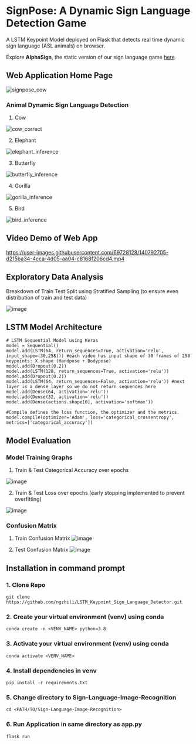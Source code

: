 # SignPose: A Dynamic Sign Language Detection Game
A LSTM Keypoint Model deployed on Flask that detects real time dynamic sign language (ASL animals) on browser.

Explore **AlphaSign**, the static version of our sign language game [here](https://github.com/yappeizhen/AlphaSign).


## Web Application Home Page
![signpose_cow](https://user-images.githubusercontent.com/69728128/140792190-7909b360-1703-4a62-8642-5fd6ab2400c1.JPG)


### Animal Dynamic Sign Language Detection

1. Cow

![cow_correct](https://user-images.githubusercontent.com/69728128/140792079-6e63fb65-9403-46a5-97d7-86bad5e25068.gif)

2. Elephant

![elephant_inference](https://user-images.githubusercontent.com/69728128/140793900-d1846730-643b-4daa-b39c-1d2f967caa22.gif)

3. Butterfly

![butterfly_inference](https://user-images.githubusercontent.com/69728128/140794314-463e5e06-a765-4234-9821-cda51ee477ef.gif)

4. Gorilla

![gorilla_inference](https://user-images.githubusercontent.com/69728128/140794693-b2abdc2e-8bb0-45b2-bf1f-eef7761c9c3a.gif)

5. Bird

![bird_inference](https://user-images.githubusercontent.com/69728128/140794935-ba3cc88c-df70-4e9d-ab90-6c46610b1d30.gif)

## Video Demo of Web App

https://user-images.githubusercontent.com/69728128/140792705-d215ba34-4cca-4d05-aa04-c8168f206cd4.mp4

## Exploratory Data Analysis
Breakdown of Train Test Split using Stratified Sampling (to ensure even distribution of train and test data)

![image](https://github.com/ngzhili/SignPose/blob/47cd40e2e2c0a842177228ab721211993c860188/readme-images/train-test-split.JPG)


## LSTM Model Architecture
```
# LSTM Sequential Model using Keras
model = Sequential()
model.add(LSTM(64, return_sequences=True, activation='relu', input_shape=(30,258))) #each video has input shape of 30 frames of 258 keypoints: X.shape (Handpose + Bodypose)
model.add(Dropout(0.2))
model.add(LSTM(128, return_sequences=True, activation='relu'))
model.add(Dropout(0.2))
model.add(LSTM(64, return_sequences=False, activation='relu')) #next layer is a dense layer so we do not return sequences here
model.add(Dense(64, activation='relu'))
model.add(Dense(32, activation='relu'))
model.add(Dense(actions.shape[0], activation='softmax'))

#Compile defines the loss function, the optimizer and the metrics. 
model.compile(optimizer='Adam', loss='categorical_crossentropy', metrics=['categorical_accuracy'])
```

## Model Evaluation

### Model Training Graphs
1. Train & Test Categorical Accuracy over epochs

![image](https://github.com/ngzhili/SignPose/blob/47cd40e2e2c0a842177228ab721211993c860188/readme-images/Model%20Training%20and%20Validation%20Categorical%20Accuracy.jpg)

2. Train & Test Loss over epochs (early stopping implemented to prevent overfitting)

![image](https://github.com/ngzhili/SignPose/blob/47cd40e2e2c0a842177228ab721211993c860188/readme-images/Model%20Training%20and%20Validation%20Loss.jpg)

### Confusion Matrix
1. Train Confusion Matrix
![image](https://github.com/ngzhili/SignPose/blob/47cd40e2e2c0a842177228ab721211993c860188/readme-images/train-confusion-matrix.JPG)

2. Test Confusion Matrix
![image](https://github.com/ngzhili/SignPose/blob/47cd40e2e2c0a842177228ab721211993c860188/readme-images/test-confusion-matrix.JPG)


## Installation in command prompt
### 1. Clone Repo
```
git clone https://github.com/ngzhili/LSTM_Keypoint_Sign_Language_Detector.git
```
### 2. Create your virtual environment (venv) using conda
```
conda create -n <VENV_NAME> python=3.8
```

### 3. Activate your virtual environment (venv) using conda
```
conda activate <VENV_NAME>
```

### 4. Install dependencies in venv
```
pip install -r requirements.txt
```

### 5. Change directory to Sign-Language-Image-Recognition
```
cd <PATH/TO/Sign-Language-Image-Recognition>
```
### 6. Run Application in same directory as app.py
```
flask run
```

